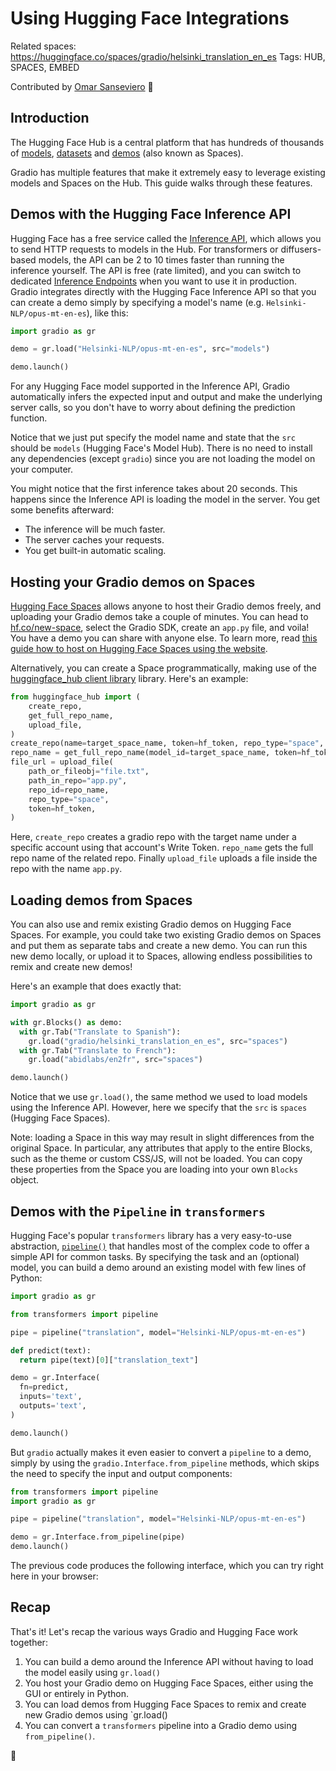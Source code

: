 # Using Hugging Face Integrations

Related spaces: https://huggingface.co/spaces/gradio/helsinki_translation_en_es
Tags: HUB, SPACES, EMBED

Contributed by <a href="https://huggingface.co/osanseviero">Omar Sanseviero</a> 🦙

## Introduction

The Hugging Face Hub is a central platform that has hundreds of thousands of [models](https://huggingface.co/models), [datasets](https://huggingface.co/datasets) and [demos](https://huggingface.co/spaces) (also known as Spaces). 

Gradio has multiple features that make it extremely easy to leverage existing models and Spaces on the Hub. This guide walks through these features.


## Demos with the Hugging Face Inference API

Hugging Face has a free service called the [Inference API](https://huggingface.co/inference-api), which allows you to send HTTP requests to models in the Hub. For transformers or diffusers-based models, the API can be 2 to 10 times faster than running the inference yourself. The API is free (rate limited), and you can switch to dedicated [Inference Endpoints](https://huggingface.co/pricing) when you want to use it in production. Gradio integrates directly with the Hugging Face Inference API so that you can create a demo simply by specifying a model's name (e.g. `Helsinki-NLP/opus-mt-en-es`), like this:

```python
import gradio as gr

demo = gr.load("Helsinki-NLP/opus-mt-en-es", src="models")

demo.launch()
```

For any Hugging Face model supported in the Inference API, Gradio automatically infers the expected input and output and make the underlying server calls, so you don't have to worry about defining the prediction function. 

Notice that we just put specify the model name and state that the `src` should be `models` (Hugging Face's Model Hub). There is no need to install any dependencies (except `gradio`) since you are not loading the model on your computer.

You might notice that the first inference takes about 20 seconds. This happens since the Inference API is loading the model in the server. You get some benefits afterward:

- The inference will be much faster.
- The server caches your requests.
- You get built-in automatic scaling.

## Hosting your Gradio demos on Spaces

[Hugging Face Spaces](https://hf.co/spaces) allows anyone to host their Gradio demos freely, and uploading your Gradio demos take a couple of minutes. You can head to [hf.co/new-space](https://huggingface.co/new-space), select the Gradio SDK, create an `app.py` file, and voila! You have a demo you can share with anyone else. To learn more, read [this guide how to host on Hugging Face Spaces using the website](https://huggingface.co/blog/gradio-spaces).

Alternatively, you can create a Space programmatically, making use of the [huggingface_hub client library](https://huggingface.co/docs/huggingface_hub/index) library. Here's an example:

```python
from huggingface_hub import (
    create_repo,
    get_full_repo_name,
    upload_file,
)
create_repo(name=target_space_name, token=hf_token, repo_type="space", space_sdk="gradio")
repo_name = get_full_repo_name(model_id=target_space_name, token=hf_token)
file_url = upload_file(
    path_or_fileobj="file.txt",
    path_in_repo="app.py",
    repo_id=repo_name,
    repo_type="space",
    token=hf_token,
)
```

Here, `create_repo` creates a gradio repo with the target name under a specific account using that account's Write Token. `repo_name` gets the full repo name of the related repo. Finally `upload_file` uploads a file inside the repo with the name `app.py`.


## Loading demos from Spaces

You can also use and remix existing Gradio demos on Hugging Face Spaces. For example, you could take two existing Gradio demos on Spaces and put them as separate tabs and create a new demo. You can run this new demo locally, or upload it to Spaces, allowing endless possibilities to remix and create new demos!

Here's an example that does exactly that:

```python
import gradio as gr

with gr.Blocks() as demo:
  with gr.Tab("Translate to Spanish"):
    gr.load("gradio/helsinki_translation_en_es", src="spaces")
  with gr.Tab("Translate to French"):
    gr.load("abidlabs/en2fr", src="spaces")

demo.launch()
```

Notice that we use `gr.load()`, the same method we used to load models using the Inference API. However, here we specify that the `src` is `spaces` (Hugging Face Spaces). 

Note: loading a Space in this way may result in slight differences from the original Space. In particular, any attributes that apply to the entire Blocks, such as the theme or custom CSS/JS, will not be loaded. You can copy these properties from the Space you are loading into your own `Blocks` object. 

## Demos with the `Pipeline` in `transformers`

Hugging Face's popular `transformers` library has a very easy-to-use abstraction, [`pipeline()`](https://huggingface.co/docs/transformers/v4.16.2/en/main_classes/pipelines#transformers.pipeline) that handles most of the complex code to offer a simple API for common tasks. By specifying the task and an (optional) model, you can build a demo around an existing model with few lines of Python:

```python
import gradio as gr

from transformers import pipeline

pipe = pipeline("translation", model="Helsinki-NLP/opus-mt-en-es")

def predict(text):
  return pipe(text)[0]["translation_text"]

demo = gr.Interface(
  fn=predict,
  inputs='text',
  outputs='text',
)

demo.launch()
```

But `gradio` actually makes it even easier to convert a `pipeline` to a demo, simply by using the `gradio.Interface.from_pipeline` methods, which skips the need to specify the input and output components:

```python
from transformers import pipeline
import gradio as gr

pipe = pipeline("translation", model="Helsinki-NLP/opus-mt-en-es")

demo = gr.Interface.from_pipeline(pipe)
demo.launch()
```

The previous code produces the following interface, which you can try right here in your browser:

<gradio-app space="gradio/en2es"></gradio-app>


## Recap

That's it! Let's recap the various ways Gradio and Hugging Face work together:

1. You can build a demo around the Inference API without having to load the model easily using `gr.load()`
2. You host your Gradio demo on Hugging Face Spaces, either using the GUI or entirely in Python.
3. You can load demos from Hugging Face Spaces to remix and create new Gradio demos using `gr.load()
4. You can convert a `transformers` pipeline into a Gradio demo using `from_pipeline()`.

🤗
